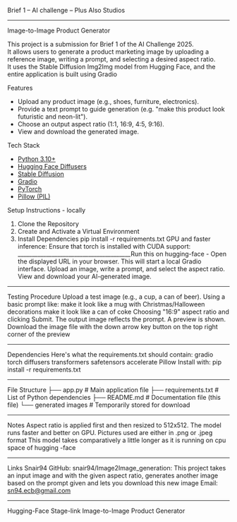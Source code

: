 Brief 1 – AI challenge – Plus Also Studios
________________________________________
Image-to-Image Product Generator

This project is a submission for Brief 1 of the AI Challenge 2025.  
It allows users to generate a product marketing image by uploading a reference image, writing a prompt, and selecting a desired aspect ratio.  
It uses the Stable Diffusion Img2Img model from Hugging Face, and the entire application is built using Gradio

 Features
- Upload any product image (e.g., shoes, furniture, electronics).
- Provide a text prompt to guide generation (e.g. "make this product look futuristic and neon-lit").
- Choose an output aspect ratio (1:1, 16:9, 4:5, 9:16).
- View and download the generated image.

Tech Stack
- [Python 3.10+](https://www.python.org/)
- [Hugging Face Diffusers](https://huggingface.co/docs/diffusers/index)
- [Stable Diffusion](https://huggingface.co/runwayml/stable-diffusion)
- [Gradio](https://gradio.app/)
- [PyTorch](https://pytorch.org/)
- [Pillow (PIL)](https://python-pillow.org/)

Setup Instructions - locally

1. Clone the Repository
2. Create and Activate a Virtual Environment 
3. Install Dependencies
pip install -r requirements.txt
GPU and faster inference:
Ensure that torch is installed with CUDA support:
________________________________________Run this on hugging-face -
Open the displayed URL in your browser.
This will start a local Gradio interface.
Upload an image, write a prompt, and select the aspect ratio.
View and download your AI-generated image.
________________________________________
Testing Procedure
Upload a test image (e.g., a cup, a can of beer).
Using a basic prompt like:
make it look like a mug with Christmas/Halloween decorations
make it look like a can of coke
Choosing "16:9" aspect ratio and clicking Submit.
The output image reflects the prompt.
A preview is shown.
Download the image file with the down arrow key button on the top right corner of the preview
________________________________________
Dependencies
Here's what the requirements.txt should contain:
gradio
torch
diffusers
transformers
safetensors
accelerate
Pillow
Install with:
pip install -r requirements.txt
________________________________________
File Structure
├── app.py                  # Main application file
├── requirements.txt        # List of Python dependencies
├── README.md               # Documentation file (this file)
└── generated images        # Temporarily stored for download
________________________________________
Notes
Aspect ratio is applied first and then resized to 512x512.
The model runs faster and better on GPU.
Pictures used are either in .png or .jpeg format
This model takes comparatively a little longer as it is running on cpu space of hugging -face
________________________________________
Links
Snair94
GitHub: snair94/Image2Image_generation: This project takes an input image and with the given aspect ratio, generates another image based on the prompt given and lets you download this new image
Email: sn94.ecb@gmail.com
________________________________________

Hugging-Face Stage-link
Image-to-Image Product Generator


